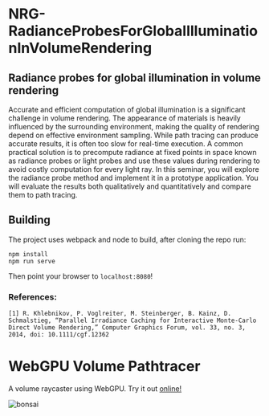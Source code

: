 # NRG-RadianceProbesForGlobalIlluminationInVolumeRendering

## Radiance probes for global illumination in volume rendering
Accurate and efficient computation of global illumination is a significant challenge in volume rendering. The
appearance of materials is heavily influenced by the surrounding environment, making the quality of rendering
depend on effective environment sampling. While path tracing can produce accurate results, it is often too slow for
real-time execution. A common practical solution is to precompute radiance at fixed points in space known as
radiance probes or light probes and use these values during rendering to avoid costly computation for every light ray.
In this seminar, you will explore the radiance probe method and implement it in a prototype application. You will
evaluate the results both qualitatively and quantitatively and compare them to path tracing.


## Building

The project uses webpack and node to build, after cloning the repo run:

```
npm install
npm run serve
```

Then point your browser to `localhost:8080`!


### References:

`
[1] R. Khlebnikov, P. Voglreiter, M. Steinberger, B. Kainz, D. Schmalstieg, “Parallel Irradiance Caching for
Interactive Monte‐Carlo Direct Volume Rendering,” Computer Graphics Forum, vol. 33, no. 3, 2014, doi:
10.1111/cgf.12362
`

# WebGPU Volume Pathtracer

A volume raycaster using WebGPU. Try it out [online!](https://www.willusher.io/webgpu-volume-pathtracer/)

![bonsai](https://user-images.githubusercontent.com/1522476/177204612-f305c151-6e41-44bb-ba4c-1fd334beec60.png)

